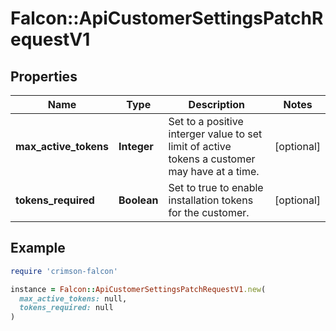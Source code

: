 # Falcon::ApiCustomerSettingsPatchRequestV1

## Properties

| Name | Type | Description | Notes |
| ---- | ---- | ----------- | ----- |
| **max_active_tokens** | **Integer** | Set to a positive interger value to set limit of active tokens a customer may have at a time. | [optional] |
| **tokens_required** | **Boolean** | Set to true to enable installation tokens for the customer. | [optional] |

## Example

```ruby
require 'crimson-falcon'

instance = Falcon::ApiCustomerSettingsPatchRequestV1.new(
  max_active_tokens: null,
  tokens_required: null
)
```

